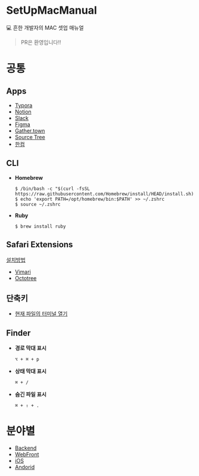 # SetUpMacManual
💻 흔한 개발자의 MAC 셋업 매뉴얼
> PR은 환영입니다!!
# 공통
## Apps
* [Typora](https://typora.io/#download)
* [Notion](https://www.notion.so/desktop)
* [Slack](https://slack.com/intl/en-kr/downloads/mac?geocode=en-kr)
* [Figma](https://www.figma.com/downloads/)
* [Gather.town](https://www.gather.town/download)
* [Source Tree](https://www.sourcetreeapp.com)
* [한컴](https://www.hancom.com/mypage/myIndivPrdtList.do)


## CLI
* **Homebrew**
   ```
   $ /bin/bash -c "$(curl -fsSL https://raw.githubusercontent.com/Homebrew/install/HEAD/install.sh)"
   $ echo 'export PATH=/opt/homebrew/bin:$PATH' >> ~/.zshrc
   $ source ~/.zshrc
   ```
   
* **Ruby**
   ```
   $ brew install ruby
   ```

## Safari Extensions

[설치방법](https://support.apple.com/ko-kr/HT203051)
* [Vimari](https://apps.apple.com/kr/app/vimari/id1480933944?l=en&mt=12)
* [Octotree](https://apps.apple.com/kr/app/octotree/id1457450145?l=en&mt=12)

## 단축키
* [현재 파일의 터미널 열기](https://ifuwanna.tistory.com/261)

## Finder
* **경로 막대 표시**

   `⌥ + ⌘ + p`
   
* **상태 막대 표시**

   `⌘ + /`
   
* **숨긴 파일 표시**

   `⌘ + ⇧ + .`
   
# 분야별

* [Backend](https://github.com/kimxwan0319/SetUpMacManual/blob/main/Backend/Backend.md)
* [WebFront](https://github.com/kimxwan0319/SetUpMacManual/blob/main/WebFront/WebFront.md)
* [iOS](https://github.com/kimxwan0319/SetUpMacManual/blob/main/iOS/iOS.md)
* [Andorid](https://github.com/kimxwan0319/SetUpMacManual/blob/main/Android/Android.md)


